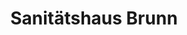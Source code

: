 ---
title: "Sanitätshaus Brunn"
url: /pfaffenhofen-a-d-ilm/sanitaetshaus-brunn/
shop: Sanitätshaus
---